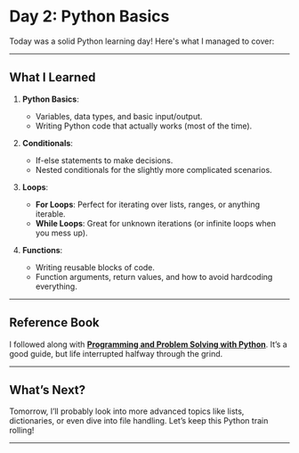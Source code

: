 # Day 2: Python Basics  

Today was a solid Python learning day! Here's what I managed to cover:  

---

## What I Learned  
1. **Python Basics**:  
   - Variables, data types, and basic input/output.  
   - Writing Python code that actually works (most of the time).  

2. **Conditionals**:  
   - If-else statements to make decisions.  
   - Nested conditionals for the slightly more complicated scenarios.  

3. **Loops**:  
   - **For Loops**: Perfect for iterating over lists, ranges, or anything iterable.  
   - **While Loops**: Great for unknown iterations (or infinite loops when you mess up).  

4. **Functions**:  
   - Writing reusable blocks of code.  
   - Function arguments, return values, and how to avoid hardcoding everything.  

---

## Reference Book  
I followed along with [**Programming and Problem Solving with Python**](https://zlib.pub/download/programming-and-problem-solving-with-python-3s91g59ojlj0?hash=a2e86f0b6f0bf751a14e4e72e0075a1c). It’s a good guide, but life interrupted halfway through the grind.  

---

## What’s Next?  
Tomorrow, I’ll probably look into more advanced topics like lists, dictionaries, or even dive into file handling. Let’s keep this Python train rolling!  

---
